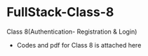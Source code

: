 # FullStack-Class-8
Class 8(Authentication- Registration & Login)

* Codes and pdf for Class 8 is attached here
